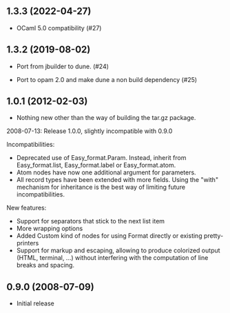1.3.3 (2022-04-27)
------------------

- OCaml 5.0 compatibility (#27)

1.3.2 (2019-08-02)
------------------

- Port from jbuilder to dune. (#24)

- Port to opam 2.0 and make dune a non build dependency (#25)

1.0.1 (2012-02-03)
------------------

- Nothing new other than the way of building the tar.gz package.

2008-07-13: Release 1.0.0, slightly incompatible with 0.9.0

Incompatibilities:
- Deprecated use of Easy_format.Param. Instead, inherit from Easy_format.list,
  Easy_format.label or Easy_format.atom.
- Atom nodes have now one additional argument for parameters.
- All record types have been extended with more fields.
  Using the "with" mechanism for inheritance is the best way of limiting
  future incompatibilities.

New features:
- Support for separators that stick to the next list item
- More wrapping options
- Added Custom kind of nodes for using Format directly or existing
  pretty-printers
- Support for markup and escaping, allowing to produce colorized output
  (HTML, terminal, ...) without interfering with the computation of
  line breaks and spacing.

0.9.0 (2008-07-09)
------------------

- Initial release
